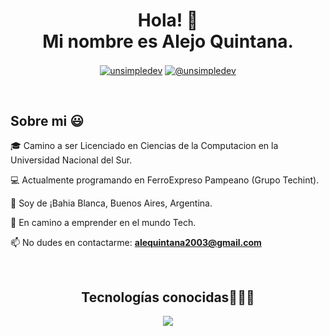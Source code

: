 <h1 align="center">Hola! 👋  <br>Mi nombre es Alejo Quintana. </h1> 

<p align="center">
<a href="https://linkedin.com/in/quintanaalejo" target="blank"><img align="center" src="https://img.shields.io/badge/LinkedIn-0077B5?style=for-the-badge&logo=linkedin&logoColor=white" alt="unsimpledev"/></a>
<a href = "mailto:alequintana2003@gmail.com" target="blank"><img align="center" src="https://img.shields.io/badge/Gmail-D14836?style=for-the-badge&logo=gmail&logoColor=white" alt="@unsimpledev"  /></a>
  </p>
<br>
<h2>Sobre mi 😃</h2>
<!--Intro start-->

<p align="left">
🎓 Camino a ser Licenciado en Ciencias de la Computacion en la Universidad Nacional del Sur.

💻 Actualmente programando en FerroExpreso Pampeano (Grupo Techint).

📍 Soy de ¡Bahia Blanca, Buenos Aires, Argentina.

🚀 En camino a emprender en el mundo Tech.

📫 No dudes en contactarme: **alequintana2003@gmail.com**
<!--Intro end-->
  </p>
<br>

<h2 align="center">Tecnologías conocidas👨🏻‍💻</h2>
<!--tech stack icons-->
<p align="center">
  <a href="https://skillicons.dev">
    <img src="https://skillicons.dev/icons?i=react,vite,js,ts,css,html,bootstrap,nodejs,cs,dotnet,java,mysql,github,ai&perline=7" />
  </a>
</p>
<br>
